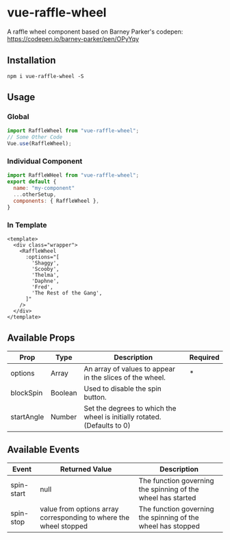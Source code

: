 # vue-raffle-wheel

A raffle wheel component based on Barney Parker's codepen: https://codepen.io/barney-parker/pen/OPyYqy

## Installation

`npm i vue-raffle-wheel -S`

## Usage

### Global

```js
import RaffleWheel from "vue-raffle-wheel";
// Some Other Code
Vue.use(RaffleWheel);
```

### Individual Component

```js
import RaffleWHeel from "vue-raffle-wheel";
export default {
  name: "my-component"
  ...otherSetup,
  components: { RaffleWheel },
}
```

### In Template

```vue
<template>
  <div class="wrapper">
    <RaffleWheel
      :options="[
        'Shaggy',
        'Scooby',
        'Thelma',
        'Daphne',
        'Fred',
        'The Rest of the Gang',
      ]"
    />
  </div>
</template>
```

## Available Props

| Prop       | Type    | Description                                                              | Required |
| ---------- | ------- | ------------------------------------------------------------------------ | -------- |
| options    | Array   | An array of values to appear in the slices of the wheel.                 | \*       |
| blockSpin  | Boolean | Used to disable the spin button.                                         |          |
| startAngle | Number  | Set the degrees to which the wheel is initially rotated. (Defaults to 0) |          |

## Available Events

| Event      | Returned Value                                                    | Description                                                  |
| ---------- | ----------------------------------------------------------------- | ------------------------------------------------------------ |
| spin-start | null                                                              | The function governing the spinning of the wheel has started |
| spin-stop  | value from options array corresponding to where the wheel stopped | The function governing the spinning of the wheel has stopped |
